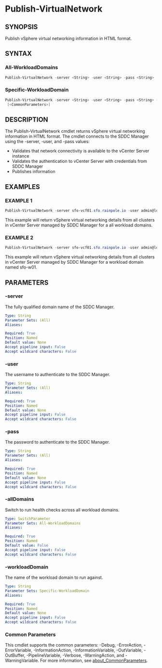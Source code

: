 # Publish-VirtualNetwork

## SYNOPSIS

Publish vSphere virtual networking information in HTML format.

## SYNTAX

### All-WorkloadDomains

```powershell
Publish-VirtualNetwork -server <String> -user <String> -pass <String> [-allDomains] [<CommonParameters>]
```

### Specific-WorkloadDomain

```powershell
Publish-VirtualNetwork -server <String> -user <String> -pass <String> -workloadDomain <String>
 [<CommonParameters>]
```

## DESCRIPTION

The Publish-VirtualNetwork cmdlet returns vSphere virtual networking information in HTML format.
The cmdlet connects to the SDDC Manager using the -server, -user, and -pass values:

- Validates that network connectivity is available to the vCenter Server instance
- Validates the authentication to vCenter Server with credentials from SDDC Manager
- Publishes information

## EXAMPLES

### EXAMPLE 1

```powershell
Publish-VirtualNetwork -server sfo-vcf01.sfo.rainpole.io -user admin@local -pass VMw@re1!VMw@re1! -allDomains
```

This example will return vSphere virtual networking details from all clusters in vCenter Server managed by SDDC Manager for a all workload domains.

### EXAMPLE 2

```powershell
Publish-VirtualNetwork -server sfo-vcf01.sfo.rainpole.io -user admin@local -pass VMw@re1!VMw@re1! -workloadDomain sfo-w01
```

This example will return vSphere virtual networking details from all clusters in vCenter Server managed by SDDC Manager for a workload domain named sfo-w01.

## PARAMETERS

### -server

The fully qualified domain name of the SDDC Manager.

```yaml
Type: String
Parameter Sets: (All)
Aliases:

Required: True
Position: Named
Default value: None
Accept pipeline input: False
Accept wildcard characters: False
```

### -user

The username to authenticate to the SDDC Manager.

```yaml
Type: String
Parameter Sets: (All)
Aliases:

Required: True
Position: Named
Default value: None
Accept pipeline input: False
Accept wildcard characters: False
```

### -pass

The password to authenticate to the SDDC Manager.

```yaml
Type: String
Parameter Sets: (All)
Aliases:

Required: True
Position: Named
Default value: None
Accept pipeline input: False
Accept wildcard characters: False
```

### -allDomains

Switch to run health checks across all workload domains.

```yaml
Type: SwitchParameter
Parameter Sets: All-WorkloadDomains
Aliases:

Required: True
Position: Named
Default value: False
Accept pipeline input: False
Accept wildcard characters: False
```

### -workloadDomain

The name of the workload domain to run against.

```yaml
Type: String
Parameter Sets: Specific-WorkloadDomain
Aliases:

Required: True
Position: Named
Default value: None
Accept pipeline input: False
Accept wildcard characters: False
```

### Common Parameters

This cmdlet supports the common parameters: -Debug, -ErrorAction, -ErrorVariable, -InformationAction, -InformationVariable, -OutVariable, -OutBuffer, -PipelineVariable, -Verbose, -WarningAction, and -WarningVariable. For more information, see [about_CommonParameters](http://go.microsoft.com/fwlink/?LinkID=113216).
